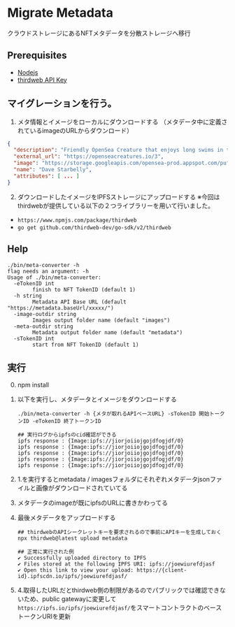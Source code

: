 # Migrate Metadata
クラウドストレージにあるNFTメタデータを分散ストレージへ移行

## Prerequisites
- [Nodejs](https://nodejs.org/ja)
- [thirdweb API Key](https://portal.thirdweb.com/api-keys)

## マイグレーションを行う。
1. メタ情報とイメージをローカルにダウンロードする
（メタデータ中に定義されているimageのURLからダウンロード）
```json
{
  "description": "Friendly OpenSea Creature that enjoys long swims in the ocean.", 
  "external_url": "https://openseacreatures.io/3", 
  "image": "https://storage.googleapis.com/opensea-prod.appspot.com/puffs/3.png", 
  "name": "Dave Starbelly",
  "attributes": [ ... ]
}
```
2. ダウンロードしたイメージをIPFSストレージにアップロードする
※今回はthirdwebが提供している以下の２つライブラリーを用いて行いました。

- `https://www.npmjs.com/package/thirdweb`
- `go get github.com/thirdweb-dev/go-sdk/v2/thirdweb`

## Help
```shell
./bin/meta-converter -h                                                                                                                                
flag needs an argument: -h
Usage of ./bin/meta-converter:
  -eTokenID int
    	finish to NFT TokenID (default 1)
  -h string
    	Metadata API Base URL (default "https://metadata.baseUrl/xxxxx/")
  -image-outdir string
    	Images output folder name (default "images")
  -meta-outdir string
    	Metadata output folder name (default "metadata")
  -sTokenID int
    	start from NFT TokenID (default 1)

```


## 実行
0. npm install
1. 以下を実行し、メタデータとイメージをダウンロードする
    ```shell
    ./bin/meta-converter -h {メタが取れるAPIベースURL} -sTokenID 開始トークンID -eTokenID 終了トークンID
    ```

    ```shell
    ## 実行ログからipfsのcid確認ができる
    ipfs response : {Image:ipfs://jiorjoiiojgojdfogjdf/0}
    ipfs response : {Image:ipfs://jiorjoiiojgojdfogjdf/0}
    ipfs response : {Image:ipfs://jiorjoiiojgojdfogjdf/0}
    ipfs response : {Image:ipfs://jiorjoiiojgojdfogjdf/0}
    ipfs response : {Image:ipfs://jiorjoiiojgojdfogjdf/0}
    ```
2. 1.を実行するとmetadata / imagesフォルダにそれぞれメタデータjsonファイルと画像がダウンロードされていてる
3. メタデータのimageが既にipfsのURLに書きかわってる
4. 最後メタデータをアップロードする
    ```shell
    ## thirdwebのAPIシークレットキーを要求されるので事前にAPIキーを生成しておく
    npx thirdweb@latest upload metadata
    ```

    ```shell
    ## 正常に実行された例
    ✔ Successfully uploaded directory to IPFS
    ✔ Files stored at the following IPFS URI: ipfs://joewiurefdjasf
    ✔ Open this link to view your upload: https://{client-id}.ipfscdn.io/ipfs/joewiurefdjasf/
    ```
 
 5. 4.取得したURLだとthirdweb側の制限があるのでパブリックでは確認できないため、public gatewayに変更して`https://ipfs.io/ipfs/joewiurefdjasf/`をスマートコントラクトのベーストークンURIを更新

